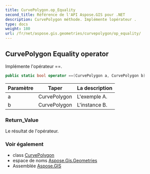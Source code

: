 ```yaml
---
title: CurvePolygon.op_Equality
second_title: Référence de l'API Aspose.GIS pour .NET
description: CurvePolygon méthode. Implémente lopérateur .
type: docs
weight: 180
url: /fr/net/aspose.gis.geometries/curvepolygon/op_equality/
---
```

## CurvePolygon Equality operator

Implémente l'opérateur ==.

```csharp
public static bool operator ==(CurvePolygon a, CurvePolygon b)
```

| Paramètre | Taper | La description |
| --- | --- | --- |
| a | CurvePolygon | L'exemple A. |
| b | CurvePolygon | L'instance B. |

### Return_Value

Le résultat de l'opérateur.

### Voir également

* class [CurvePolygon](../)
* espace de noms [Aspose.Gis.Geometries](../../curvepolygon/)
* Assemblée [Aspose.GIS](../../../)


